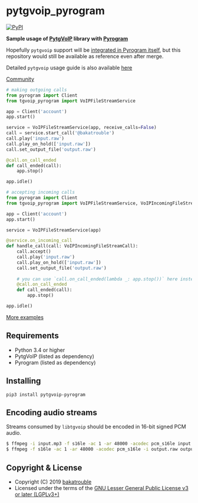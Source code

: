 # pytgvoip_pyrogram

[![PyPI](https://img.shields.io/pypi/v/pytgvoip_pyrogram.svg?style=flat)](https://pypi.org/project/pytgvoip_pyrogram/)

**Sample usage of [PytgVoIP](https://github.com/bakatrouble/pytgvoip) library with [Pyrogram](https://github.com/bakatrouble/pyrogram)**

Hopefully `pytgvoip` support will be [integrated in Pyrogram itself](https://github.com/pyrogram/pyrogram/pull/218), but this repository would still be available as reference even after merge. 

Detailed `pytgvoip` usage guide is also available [here](https://pytgvoip.readthedocs.io/en/latest/guides/usage.html)  

[Community](https://t.me/pytgvoip)

```python
# making outgoing calls
from pyrogram import Client
from tgvoip_pyrogram import VoIPFileStreamService

app = Client('account')
app.start()

service = VoIPFileStreamService(app, receive_calls=False)
call = service.start_call('@bakatrouble')
call.play('input.raw')
call.play_on_hold(['input.raw'])
call.set_output_file('output.raw')

@call.on_call_ended
def call_ended(call):
    app.stop()

app.idle()
```

```python
# accepting incoming calls
from pyrogram import Client
from tgvoip_pyrogram import VoIPFileStreamService, VoIPIncomingFileStreamCall

app = Client('account')
app.start()

service = VoIPFileStreamService(app)

@service.on_incoming_call
def handle_call(call: VoIPIncomingFileStreamCall):
    call.accept()
    call.play('input.raw')
    call.play_on_hold(['input.raw'])
    call.set_output_file('output.raw')
    
    # you can use `call.on_call_ended(lambda _: app.stop())` here instead
    @call.on_call_ended
    def call_ended(call):
        app.stop()

app.idle()
```

[More examples](examples/README.md)

## Requirements
* Python 3.4 or higher
* PytgVoIP (listed as dependency)
* Pyrogram (listed as dependency)

## Installing
```pip3 install pytgvoip-pyrogram```


## Encoding audio streams
Streams consumed by `libtgvoip` should be encoded in 16-bit signed PCM audio.
```bash
$ ffmpeg -i input.mp3 -f s16le -ac 1 -ar 48000 -acodec pcm_s16le input.raw  # encode
$ ffmpeg -f s16le -ac 1 -ar 48000 -acodec pcm_s16le -i output.raw output.mp3  # decode
```

## Copyright & License
* Copyright (C) 2019 [bakatrouble](https://github.com/bakatrouble)
* Licensed under the terms of the [GNU Lesser General Public License v3 or later (LGPLv3+)](COPYING.lesser)


